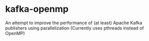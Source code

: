 # kafka-openmp
An attempt to improve the performance of (at least) Apache Kafka publishers using parallelization
(Currently uses pthreads instead of OpenMP)
